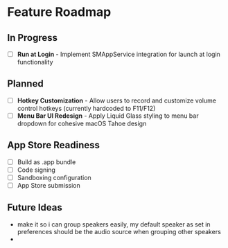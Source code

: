 # Feature Roadmap

## In Progress
- [ ] **Run at Login** - Implement SMAppService integration for launch at login functionality

## Planned
- [ ] **Hotkey Customization** - Allow users to record and customize volume control hotkeys (currently hardcoded to F11/F12)
- [ ] **Menu Bar UI Redesign** - Apply Liquid Glass styling to menu bar dropdown for cohesive macOS Tahoe design

## App Store Readiness
- [ ] Build as .app bundle
- [ ] Code signing
- [ ] Sandboxing configuration
- [ ] App Store submission

## Future Ideas
- make it so i can group speakers easily, my default speaker as set in preferences should be the audio source when grouping other speakers 
-